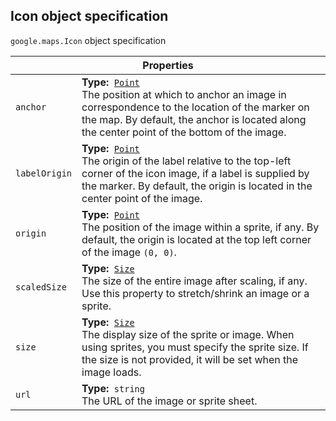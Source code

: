 <h2 id="Icon"> Icon object specification </h2><p>
<code><span itemprop="path">google.maps</span>.<span itemprop="name">Icon</span></code>
object specification
</p><div class="devsite-table-wrapper"><table class="properties responsive" summary="interface Icon - Properties">
<thead>
<tr><th colspan="2">Properties</th>
</tr></thead>
<tbody>
<tr>
<td><code><span>anchor</span></code></td>
<td><div><strong>Type:</strong>&nbsp; <code><a href="https://github.com/amenadiel/google-maps-documentation/blob/master/docs/Point.md">Point</a></code></div>
<div class="desc">The position at which to anchor an image in correspondence to the location of the marker on the map. By default, the anchor is located along the center point of the bottom of the image.</div></td>
</tr>
<tr>
<td><code><span>labelOrigin</span></code></td>
<td><div><strong>Type:</strong>&nbsp; <code><a href="https://github.com/amenadiel/google-maps-documentation/blob/master/docs/Point.md">Point</a></code></div>
<div class="desc">The origin of the label relative to the top-left corner of the icon image, if a label is supplied by the marker. By default, the origin is located in the center point of the image.</div></td>
</tr>
<tr>
<td><code><span>origin</span></code></td>
<td><div><strong>Type:</strong>&nbsp; <code><a href="https://github.com/amenadiel/google-maps-documentation/blob/master/docs/Point.md">Point</a></code></div>
<div class="desc">The position of the image within a sprite, if any. By default, the origin is located at the top left corner of the image <code>(0, 0)</code>.</div></td>
</tr>
<tr>
<td><code><span>scaledSize</span></code></td>
<td><div><strong>Type:</strong>&nbsp; <code><a href="https://github.com/amenadiel/google-maps-documentation/blob/master/docs/Size.md">Size</a></code></div>
<div class="desc">The size of the entire image after scaling, if any. Use this property to stretch/shrink an image or a sprite.</div></td>
</tr>
<tr>
<td><code><span>size</span></code></td>
<td><div><strong>Type:</strong>&nbsp; <code><a href="https://github.com/amenadiel/google-maps-documentation/blob/master/docs/Size.md">Size</a></code></div>
<div class="desc">The display size of the sprite or image. When using sprites, you must specify the sprite size. If the size is not provided, it will be set when the image loads.</div></td>
</tr>
<tr>
<td><code><span>url</span></code></td>
<td><div><strong>Type:</strong>&nbsp; <code>string</code></div>
<div class="desc">The URL of the image or sprite sheet.</div></td>
</tr>
</tbody>
</table></div>